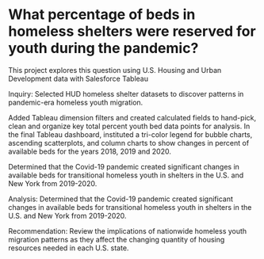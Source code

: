 <!DOCTYPE html>
<html lang="en">
<head>
    <meta charset="UTF-8">
    <meta http-equiv="X-UA-Compatible" content="IE=edge">
    <meta name="viewport" content="width=device-width, initial-scale=1.0">
</head>
    <h1> What percentage of beds in homeless shelters were reserved for youth during the pandemic? </h1>
        <p> This project explores this question using U.S. Housing and Urban Development data with Salesforce Tableau </p>
        <p> Inquiry: Selected HUD homeless shelter datasets to discover patterns in pandemic-era homeless youth migration.</p> 
        <p> Added Tableau dimension filters and created calculated fields to hand-pick, clean and organize key total percent youth bed data points for analysis.
            In the final Tableau dashboard, instituted a tri-color legend for bubble charts, ascending scatterplots, and column charts to show changes in percent of available beds for the years 2018, 2019 and 2020.</p>
        <p> Determined that the Covid-19 pandemic created significant changes in available beds for transitional homeless youth in shelters in the U.S. and New York from 2019-2020.</p>
        <p> Analysis: Determined that the Covid-19 pandemic created significant changes in available beds for transitional homeless youth in shelters in the U.S. and New York from 2019-2020.
 </p>
        <p> Recommendation: Review the implications of nationwide homeless youth migration patterns as they affect the changing quantity of housing resources needed in each U.S. state.  
 
</p>
        <p> 
</body>
</html>  
